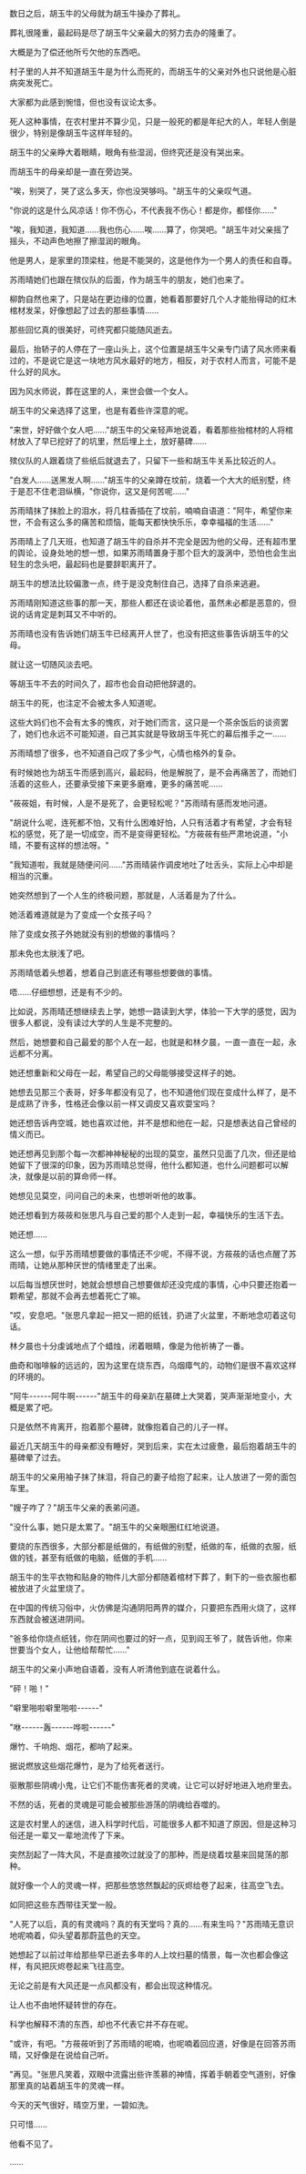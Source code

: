 <link rel="stylesheet" href="../../styles/text.css" />

数日之后，胡玉牛的父母就为胡玉牛操办了葬礼。

葬礼很隆重，最起码是尽了胡玉牛父亲最大的努力去办的隆重了。

大概是为了偿还他所亏欠他的东西吧。

村子里的人并不知道胡玉牛是为什么而死的，而胡玉牛的父亲对外也只说他是心脏病突发死亡。

大家都为此感到惋惜，但也没有议论太多。

死人这种事情，在农村里并不算少见，只是一般死的都是年纪大的人，年轻人倒是很少，特别是像胡玉牛这样年轻的。

胡玉牛的父亲睁大着眼睛，眼角有些湿润，但终究还是没有哭出来。

而胡玉牛的母亲却是一直在旁边哭。

"唉，别哭了，哭了这么多天，你也没哭够吗。"胡玉牛的父亲叹气道。

"你说的这是什么风凉话！你不伤心，不代表我不伤心！都是你，都怪你......"

"唉，我知道，我知道......我也伤心......唉......算了，你哭吧。"胡玉牛对父亲摇了摇头，不动声色地擦了擦湿润的眼角。

他是男人，是家里的顶梁柱，他是不能哭的，这是他作为一个男人的责任和自尊。

苏雨晴她们也跟在殡仪队的后面，作为胡玉牛的朋友，她们也来了。

柳韵自然也来了，只是站在更边缘的位置，她看着那要好几个人才能抬得动的红木棺材发呆，好像想起了过去的那些事情......

那些回忆真的很美好，可终究都只能随风逝去。

最后，抬轿子的人停在了一座山头上，这个位置是胡玉牛父亲专门请了风水师来看过的，不是说它是这一块地方风水最好的地方，相反，对于农村人而言，可能不是什么好的风水。

因为风水师说，葬在这里的人，来世会做一个女人。

胡玉牛的父亲选择了这里，也是有着些许深意的呢。

"来世，好好做个女人吧......"胡玉牛的父亲轻声地说着，看着那些抬棺材的人将棺材放入了早已挖好了的坑里，然后埋上土，放好墓碑......

殡仪队的人跟着烧了些纸后就退去了，只留下一些和胡玉牛关系比较近的人。

"白发人......送黑发人啊......"胡玉牛的父亲蹲在坟前，烧着一个大大的纸别墅，终于是忍不住老泪纵横，"你说你，这又是何苦呢......"

苏雨晴抹了抹脸上的泪水，将几柱香插在了坟前，喃喃自语道："阿牛，希望你来世，不会有这么多的痛苦和烦恼，能每天都快快乐乐，幸幸福福的生活......"

苏雨晴上了几天班，也知道了胡玉牛的自杀并不完全是因为他的父母，还有超市里的舆论，设身处地的想一想，如果苏雨晴置身于那个巨大的漩涡中，恐怕也会生出轻生的念头吧，最起码也是要辞职离开了。

胡玉牛的想法比较偏激一点，终于是没克制住自己，选择了自杀来逃避。

苏雨晴刚知道这些事的那一天，那些人都还在谈论着他，虽然未必都是恶意的，但说的话肯定是刺耳又不中听的。

苏雨晴也没有告诉她们胡玉牛已经离开人世了，也没有把这些事告诉胡玉牛的父母。

就让这一切随风淡去吧。

等胡玉牛不去的时间久了，超市也会自动把他辞退的。

胡玉牛的死，也注定不会被太多人知道呢。

这些大妈们也不会有太多的愧疚，对于她们而言，这只是一个茶余饭后的谈资罢了，她们也永远不可能知道，自己其实就是导致胡玉牛死亡的幕后推手之一......

苏雨晴想了很多，也不知道自己叹了多少气，心情也格外的复杂。

有时候她也为胡玉牛而感到高兴，最起码，他是解脱了，是不会再痛苦了，而她们活着的这些人，还要承受接下来更多磨难，更多的痛苦呢......

"莜莜姐，有时候，人是不是死了，会更轻松呢？"苏雨晴有感而发地问道。

"胡说什么呢，连死都不怕，又有什么困难好怕，人只有活着才有希望，才会有轻松的感觉，死了是一切成空，而不是变得更轻松。"方莜莜有些严肃地说道，"小晴，不要有这样的想法呀。"

"我知道啦，我就是随便问问......"苏雨晴装作调皮地吐了吐舌头，实际上心中却是相当的沉重。

她突然想到了一个人生的终极问题，那就是，人活着是为了什么。

她活着难道就是为了变成一个女孩子吗？

除了变成女孩子外她就没有别的想做的事情吗？

那未免也太肤浅了吧。

苏雨晴低着头想着，想着自己到底还有哪些想要做的事情。

唔......仔细想想，还是有不少的。

比如说，苏雨晴还想继续去上学，她想一路读到大学，体验一下大学的感觉，因为很多人都说，没有读过大学的人生是不完整的。

然后，她想要和自己最爱的那个人在一起，也就是和林夕晨，一直一直在一起，永远都不分离。

她还想重新和父母在一起，希望自己的父母能够接受这样子的她。

她想去见那三个表哥，好多年都没有见了，也不知道他们现在变成什么样了，是不是成熟了许多，性格还会像以前一样又调皮又喜欢耍宝吗？

她还想告诉冉空城，她也喜欢过他，并不是想和他在一起，只是想表达自己曾经的情义而已。

她还想再见到那个每一次都神神秘秘的出现的莫空，虽然只见面了几次，但还是给她留下了很深的印象，因为苏雨晴总觉得，他什么都知道，也什么问题都可以解决，就像是以前的算命师一样。

她想见见莫空，问问自己的未来，也想听听他的故事。

她还想看到方莜莜和张思凡与自己爱的那个人走到一起，幸福快乐的生活下去。

她还想......

这么一想，似乎苏雨晴想要做的事情还不少呢，不得不说，方莜莜的话也点醒了苏雨晴，让她从那种厌世的情绪里走了出来。

以后每当想厌世时，她就会想想自己想要做却还没完成的事情，心中只要还抱着一颗希望，那就不会再去想着死亡了嘛。

"哎，安息吧。"张思凡拿起一把又一把的纸钱，扔进了火盆里，不断地念叨着这句话。

林夕晨也十分虔诚地点了个蜡烛，闭着眼睛，像是为他祈祷了一番。

曲奇和咖啡躲的远远的，因为这里在烧东西，乌烟瘴气的，动物们是很不喜欢这样的环境的。

"阿牛------阿牛啊------"胡玉牛的母亲趴在墓碑上大哭着，哭声渐渐地变小，大概是累了吧。

只是依然不肯离开，抱着那个墓碑，就像抱着自己的儿子一样。

最近几天胡玉牛的母亲都没有睡好，哭到后来，实在太过疲惫，最后抱着胡玉牛的墓碑晕了过去。

胡玉牛的父亲用袖子抹了抹泪，将自己的妻子给抱了起来，让人放进了一旁的面包车里。

"嫂子咋了？"胡玉牛父亲的表弟问道。

"没什么事，她只是太累了。"胡玉牛的父亲眼圈红红地说道。

要烧的东西很多，大部分都是纸做的，有纸做的别墅，纸做的车，纸做的衣服，纸做的钱，甚至有纸做的电脑，纸做的手机......

胡玉牛的生平衣物和贴身的物件儿大部分都随着棺材下葬了，剩下的一些衣服也都被放进了火盆里烧了。

在中国的传统习俗中，火仿佛是沟通阴阳两界的媒介，只要把东西用火烧了，这样东西就会被送进阴间。

"爸多给你烧点纸钱，你在阴间也要过的好一点，见到阎王爷了，就告诉他，你来世要当个女人，让他给帮帮忙......"

胡玉牛的父亲小声地自语着，没有人听清他到底在说着什么。

"砰！啪！"

"噼里啪啦噼里啪啦------"

"咻------轰------哗啦------"

爆竹、千响炮、烟花，都响了起来。

据说燃放这些烟花爆竹，是为了给死者送行。

驱散那些阴魂小鬼，让它们不能伤害死者的灵魂，让它可以好好地进入地府里去。

不然的话，死者的灵魂是可能会被那些游荡的阴魂给吞噬的。

这是农村里人的迷信，进入科学时代后，可能很多人都不知道了原因，但是这种习俗还是一辈又一辈地流传了下来。

突然刮起了一阵大风，不是直接吹过就没了的那种，而是绕着坟墓来回晃荡的那种。

就好像一个人的灵魂一样，把那些悠悠然飘起的灰烬给卷了起来，往高空飞去。

如同把这些东西带往天堂一般。

"人死了以后，真的有灵魂吗？真的有天堂吗？真的......有来生吗？"苏雨晴无意识地呢喃着，仰头望着那蔚蓝色的天空。

她想起了以前过年给那些早已逝去多年的人上坟扫墓的情景，每一次也都会像这样，有风把灰烬卷起来飞往高空。

无论之前是有大风还是一点风都没有，都会出现这种情况。

让人也不由地怀疑转世的存在。

科学也解释不清的东西，却也不代表它并不存在呢。

"或许，有吧。"方莜莜听到了苏雨晴的呢喃，也呢喃着回应道，好像是在回答苏雨晴，又好像是在说给自己听。

"再见。"张思凡笑着，双眼中流露出些许羡慕的神情，挥着手朝着空气道别，好像那里真的站着胡玉牛的灵魂一样。

今天的天气很好，晴空万里，一碧如洗。

只可惜......

他看不见了。

......
